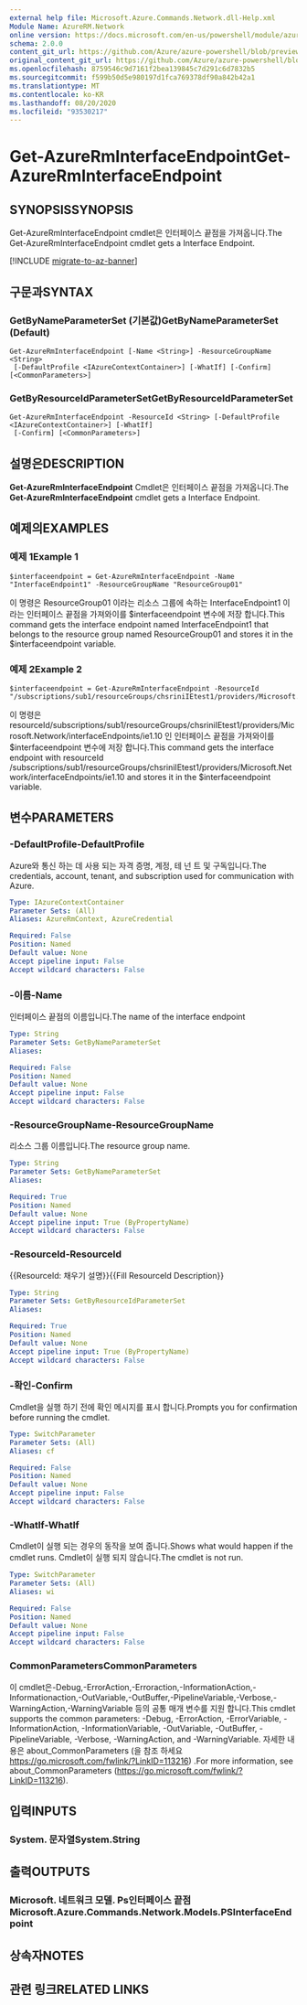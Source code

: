 ```yaml
---
external help file: Microsoft.Azure.Commands.Network.dll-Help.xml
Module Name: AzureRM.Network
online version: https://docs.microsoft.com/en-us/powershell/module/azurerm.network/get-azurerminterfaceendpoint
schema: 2.0.0
content_git_url: https://github.com/Azure/azure-powershell/blob/preview/src/ResourceManager/Network/Commands.Network/help/Get-AzureRmInterfaceEndpoint.md
original_content_git_url: https://github.com/Azure/azure-powershell/blob/preview/src/ResourceManager/Network/Commands.Network/help/Get-AzureRmInterfaceEndpoint.md
ms.openlocfilehash: 8759546c9d7161f2bea139845c7d291c6d7832b5
ms.sourcegitcommit: f599b50d5e980197d1fca769378df90a842b42a1
ms.translationtype: MT
ms.contentlocale: ko-KR
ms.lasthandoff: 08/20/2020
ms.locfileid: "93530217"
---
```

# <span data-ttu-id="a4107-101">Get-AzureRmInterfaceEndpoint</span><span class="sxs-lookup"><span data-stu-id="a4107-101">Get-AzureRmInterfaceEndpoint</span></span>

## <span data-ttu-id="a4107-102">SYNOPSIS</span><span class="sxs-lookup"><span data-stu-id="a4107-102">SYNOPSIS</span></span>
<span data-ttu-id="a4107-103">Get-AzureRmInterfaceEndpoint cmdlet은 인터페이스 끝점을 가져옵니다.</span><span class="sxs-lookup"><span data-stu-id="a4107-103">The Get-AzureRmInterfaceEndpoint cmdlet gets a Interface Endpoint.</span></span>

[!INCLUDE [migrate-to-az-banner](../../includes/migrate-to-az-banner.md)]

## <span data-ttu-id="a4107-104">구문과</span><span class="sxs-lookup"><span data-stu-id="a4107-104">SYNTAX</span></span>

### <span data-ttu-id="a4107-105">GetByNameParameterSet (기본값)</span><span class="sxs-lookup"><span data-stu-id="a4107-105">GetByNameParameterSet (Default)</span></span>
```
Get-AzureRmInterfaceEndpoint [-Name <String>] -ResourceGroupName <String>
 [-DefaultProfile <IAzureContextContainer>] [-WhatIf] [-Confirm] [<CommonParameters>]
```

### <span data-ttu-id="a4107-106">GetByResourceIdParameterSet</span><span class="sxs-lookup"><span data-stu-id="a4107-106">GetByResourceIdParameterSet</span></span>
```
Get-AzureRmInterfaceEndpoint -ResourceId <String> [-DefaultProfile <IAzureContextContainer>] [-WhatIf]
 [-Confirm] [<CommonParameters>]
```

## <span data-ttu-id="a4107-107">설명은</span><span class="sxs-lookup"><span data-stu-id="a4107-107">DESCRIPTION</span></span>
<span data-ttu-id="a4107-108">**Get-AzureRmInterfaceEndpoint** Cmdlet은 인터페이스 끝점을 가져옵니다.</span><span class="sxs-lookup"><span data-stu-id="a4107-108">The **Get-AzureRmInterfaceEndpoint** cmdlet gets a Interface Endpoint.</span></span>

## <span data-ttu-id="a4107-109">예제의</span><span class="sxs-lookup"><span data-stu-id="a4107-109">EXAMPLES</span></span>

### <span data-ttu-id="a4107-110">예제 1</span><span class="sxs-lookup"><span data-stu-id="a4107-110">Example 1</span></span>
```
$interfaceendpoint = Get-AzureRmInterfaceEndpoint -Name "InterfaceEndpoint1" -ResourceGroupName "ResourceGroup01"
```

<span data-ttu-id="a4107-111">이 명령은 ResourceGroup01 이라는 리소스 그룹에 속하는 InterfaceEndpoint1 이라는 인터페이스 끝점을 가져와이를 $interfaceendpoint 변수에 저장 합니다.</span><span class="sxs-lookup"><span data-stu-id="a4107-111">This command gets the interface endpoint named InterfaceEndpoint1 that belongs to the resource group named ResourceGroup01 and stores it in the $interfaceendpoint variable.</span></span>

### <span data-ttu-id="a4107-112">예제 2</span><span class="sxs-lookup"><span data-stu-id="a4107-112">Example 2</span></span>
```
$interfaceendpoint = Get-AzureRmInterfaceEndpoint -ResourceId "/subscriptions/sub1/resourceGroups/chsriniIEtest1/providers/Microsoft.Network/interfaceEndpoints/ie1.10"

```

<span data-ttu-id="a4107-113">이 명령은 resourceId/subscriptions/sub1/resourceGroups/chsriniIEtest1/providers/Microsoft.Network/interfaceEndpoints/ie1.10 인 인터페이스 끝점을 가져와이를 $interfaceendpoint 변수에 저장 합니다.</span><span class="sxs-lookup"><span data-stu-id="a4107-113">This command gets the interface endpoint with resourceId  /subscriptions/sub1/resourceGroups/chsriniIEtest1/providers/Microsoft.Network/interfaceEndpoints/ie1.10 and stores it in the $interfaceendpoint variable.</span></span>


## <span data-ttu-id="a4107-114">변수</span><span class="sxs-lookup"><span data-stu-id="a4107-114">PARAMETERS</span></span>

### <span data-ttu-id="a4107-115">-DefaultProfile</span><span class="sxs-lookup"><span data-stu-id="a4107-115">-DefaultProfile</span></span>
<span data-ttu-id="a4107-116">Azure와 통신 하는 데 사용 되는 자격 증명, 계정, 테 넌 트 및 구독입니다.</span><span class="sxs-lookup"><span data-stu-id="a4107-116">The credentials, account, tenant, and subscription used for communication with Azure.</span></span>

```yaml
Type: IAzureContextContainer
Parameter Sets: (All)
Aliases: AzureRmContext, AzureCredential

Required: False
Position: Named
Default value: None
Accept pipeline input: False
Accept wildcard characters: False
```

### <span data-ttu-id="a4107-117">-이름</span><span class="sxs-lookup"><span data-stu-id="a4107-117">-Name</span></span>
<span data-ttu-id="a4107-118">인터페이스 끝점의 이름입니다.</span><span class="sxs-lookup"><span data-stu-id="a4107-118">The name of the interface endpoint</span></span>

```yaml
Type: String
Parameter Sets: GetByNameParameterSet
Aliases:

Required: False
Position: Named
Default value: None
Accept pipeline input: False
Accept wildcard characters: False
```

### <span data-ttu-id="a4107-119">-ResourceGroupName</span><span class="sxs-lookup"><span data-stu-id="a4107-119">-ResourceGroupName</span></span>
<span data-ttu-id="a4107-120">리소스 그룹 이름입니다.</span><span class="sxs-lookup"><span data-stu-id="a4107-120">The resource group name.</span></span>

```yaml
Type: String
Parameter Sets: GetByNameParameterSet
Aliases:

Required: True
Position: Named
Default value: None
Accept pipeline input: True (ByPropertyName)
Accept wildcard characters: False
```

### <span data-ttu-id="a4107-121">-ResourceId</span><span class="sxs-lookup"><span data-stu-id="a4107-121">-ResourceId</span></span>
<span data-ttu-id="a4107-122">{{ResourceId: 채우기 설명}}</span><span class="sxs-lookup"><span data-stu-id="a4107-122">{{Fill ResourceId Description}}</span></span>

```yaml
Type: String
Parameter Sets: GetByResourceIdParameterSet
Aliases:

Required: True
Position: Named
Default value: None
Accept pipeline input: True (ByPropertyName)
Accept wildcard characters: False
```

### <span data-ttu-id="a4107-123">-확인</span><span class="sxs-lookup"><span data-stu-id="a4107-123">-Confirm</span></span>
<span data-ttu-id="a4107-124">Cmdlet을 실행 하기 전에 확인 메시지를 표시 합니다.</span><span class="sxs-lookup"><span data-stu-id="a4107-124">Prompts you for confirmation before running the cmdlet.</span></span>

```yaml
Type: SwitchParameter
Parameter Sets: (All)
Aliases: cf

Required: False
Position: Named
Default value: None
Accept pipeline input: False
Accept wildcard characters: False
```

### <span data-ttu-id="a4107-125">-WhatIf</span><span class="sxs-lookup"><span data-stu-id="a4107-125">-WhatIf</span></span>
<span data-ttu-id="a4107-126">Cmdlet이 실행 되는 경우의 동작을 보여 줍니다.</span><span class="sxs-lookup"><span data-stu-id="a4107-126">Shows what would happen if the cmdlet runs.</span></span>
<span data-ttu-id="a4107-127">Cmdlet이 실행 되지 않습니다.</span><span class="sxs-lookup"><span data-stu-id="a4107-127">The cmdlet is not run.</span></span>

```yaml
Type: SwitchParameter
Parameter Sets: (All)
Aliases: wi

Required: False
Position: Named
Default value: None
Accept pipeline input: False
Accept wildcard characters: False
```

### <span data-ttu-id="a4107-128">CommonParameters</span><span class="sxs-lookup"><span data-stu-id="a4107-128">CommonParameters</span></span>
<span data-ttu-id="a4107-129">이 cmdlet은-Debug,-ErrorAction,-Erroraction,-InformationAction,-Informationaction,-OutVariable,-OutBuffer,-PipelineVariable,-Verbose,-WarningAction,-WarningVariable 등의 공통 매개 변수를 지원 합니다.</span><span class="sxs-lookup"><span data-stu-id="a4107-129">This cmdlet supports the common parameters: -Debug, -ErrorAction, -ErrorVariable, -InformationAction, -InformationVariable, -OutVariable, -OutBuffer, -PipelineVariable, -Verbose, -WarningAction, and -WarningVariable.</span></span>
<span data-ttu-id="a4107-130">자세한 내용은 about_CommonParameters (을 참조 하세요 https://go.microsoft.com/fwlink/?LinkID=113216) .</span><span class="sxs-lookup"><span data-stu-id="a4107-130">For more information, see about_CommonParameters (https://go.microsoft.com/fwlink/?LinkID=113216).</span></span>

## <span data-ttu-id="a4107-131">입력</span><span class="sxs-lookup"><span data-stu-id="a4107-131">INPUTS</span></span>

### <span data-ttu-id="a4107-132">System. 문자열</span><span class="sxs-lookup"><span data-stu-id="a4107-132">System.String</span></span>


## <span data-ttu-id="a4107-133">출력</span><span class="sxs-lookup"><span data-stu-id="a4107-133">OUTPUTS</span></span>

### <span data-ttu-id="a4107-134">Microsoft. 네트워크 모델. Ps인터페이스 끝점</span><span class="sxs-lookup"><span data-stu-id="a4107-134">Microsoft.Azure.Commands.Network.Models.PSInterfaceEndpoint</span></span>


## <span data-ttu-id="a4107-135">상속자</span><span class="sxs-lookup"><span data-stu-id="a4107-135">NOTES</span></span>

## <span data-ttu-id="a4107-136">관련 링크</span><span class="sxs-lookup"><span data-stu-id="a4107-136">RELATED LINKS</span></span>
